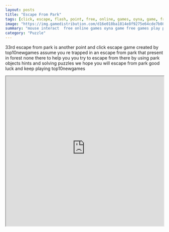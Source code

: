 ```yaml
---
layout: posts
title: "Escape From Park"
tags: [click, escape, flash, point, free, online, games, oyna, game, free, games, play, play, games]
image: "https://img.gamedistribution.com/d16e018ba1814e8f9275e64cde7b081a.jpg"
summary: "mouse interact  free online games oyna game free games play play games"
category: "Puzzle"
---
```


33rd escape from park is another point and click escape game created by top10newgames assume you re trapped in an escape from park that present in forest none there to help you you try to escape from there by using park objects hints and solving puzzles we hope you will escape from park good luck and keep playing top10newgames

<iframe width="100%" height="480px;" src="https://flash.gamedistribution.com?game=d16e018ba1814e8f9275e64cde7b081a"></iframe>